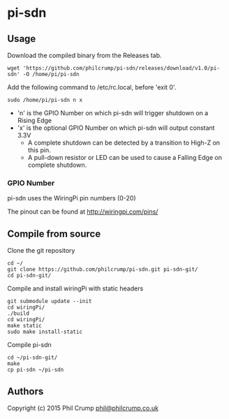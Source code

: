 # pi-sdn

## Usage

Download the compiled binary from the Releases tab.

    wget 'https://github.com/philcrump/pi-sdn/releases/download/v1.0/pi-sdn' -O /home/pi/pi-sdn

Add the following command to /etc/rc.local, before 'exit 0'.

    sudo /home/pi/pi-sdn n x

*   'n' is the GPIO Number on which pi-sdn will trigger shutdown on a Rising Edge
*   'x' is the optional GPIO Number on which pi-sdn will output constant 3.3V
    *    A complete shutdown can be detected by a transition to High-Z on this pin.
    *    A pull-down resistor or LED can be used to cause a Falling Edge on complete shutdown.

### GPIO Number

pi-sdn uses the WiringPi pin numbers (0-20)

The pinout can be found at http://wiringpi.com/pins/

## Compile from source

Clone the git repository

    cd ~/
    git clone https://github.com/philcrump/pi-sdn.git pi-sdn-git/
    cd pi-sdn-git/

Compile and install wiringPi with static headers

    git submodule update --init
    cd wiringPi/
    ./build
    cd wiringPi/
    make static
    sudo make install-static

Compile pi-sdn

    cd ~/pi-sdn-git/
    make
    cp pi-sdn ~/pi-sdn

## Authors

Copyright (c) 2015 Phil Crump <phil@philcrump.co.uk>

